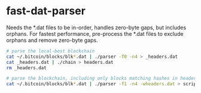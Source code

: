 # fast-dat-parser

Needs the *.dat files to be in-order, handles zero-byte gaps, but includes orphans.
For fastest performance, pre-process the *.dat files to exclude orphans and remove zero-byte gaps.

``` bash
# parse the local-best blockchain
cat ~/.bitcoin/blocks/blk*.dat | ./parser -f0 -n4 > _headers.dat
cat _headers.dat | ./chain > headers.dat
rm _headers.dat

# parse the blockchain, including only blocks matching hashes in headers.dat
cat ~/.bitcoin/blocks/blk*.dat | ./parser -f1 -n4 -wheaders.dat > scripts.dat
```
